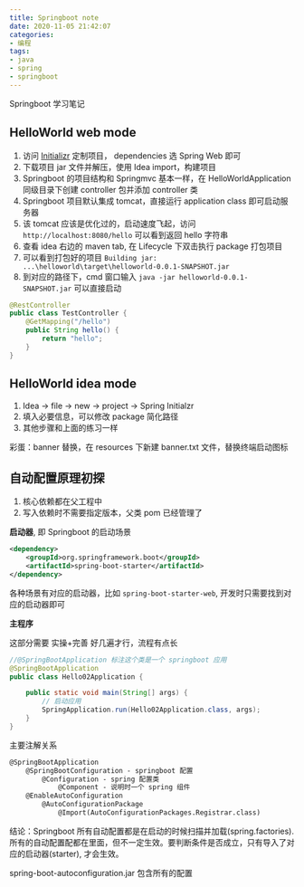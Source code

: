 ```yaml
---
title: Springboot note
date: 2020-11-05 21:42:07
categories:
- 编程
tags:
- java
- spring
- springboot
---
```


Springboot 学习笔记

## HelloWorld web mode

1. 访问 [Initializr](https://start.spring.io/) 定制项目， dependencies 选 Spring Web 即可
2. 下载项目 jar 文件并解压，使用 Idea import，构建项目
3. Springboot 的项目结构和 Springmvc 基本一样，在 HelloWorldApplication 同级目录下创建 controller 包并添加 controller 类
4. Springboot 项目默认集成 tomcat，直接运行 application class 即可启动服务器
5. 该 tomcat 应该是优化过的，启动速度飞起，访问 `http://localhost:8080/hello` 可以看到返回 hello 字符串
6. 查看 idea 右边的 maven tab, 在 Lifecycle 下双击执行 package 打包项目 
7. 可以看到打包好的项目 `Building jar: ...\helloworld\target\helloworld-0.0.1-SNAPSHOT.jar`
8. 到对应的路径下，cmd 窗口输入 `java -jar helloworld-0.0.1-SNAPSHOT.jar` 可以直接启动

```java
@RestController
public class TestController {
    @GetMapping("/hello")
    public String hello() {
        return "hello";
    }
}
```

## HelloWorld idea mode

1. Idea -> file -> new -> project -> Spring Initialzr
2. 填入必要信息，可以修改 package 简化路径
3. 其他步骤和上面的练习一样

彩蛋：banner 替换，在 resources 下新建 banner.txt 文件，替换终端启动图标

## 自动配置原理初探

1. 核心依赖都在父工程中
2. 写入依赖时不需要指定版本，父类 pom 已经管理了

**启动器**, 即 Springboot 的启动场景

```xml
<dependency>
    <groupId>org.springframework.boot</groupId>
    <artifactId>spring-boot-starter</artifactId>
</dependency>
```

各种场景有对应的启动器，比如 `spring-boot-starter-web`, 开发时只需要找到对应的启动器即可

**主程序**

这部分需要 实操+完善 好几遍才行，流程有点长

```java
//@SpringBootApplication 标注这个类是一个 springboot 应用
@SpringBootApplication
public class Hello02Application {

    public static void main(String[] args) {
        // 启动应用
        SpringApplication.run(Hello02Application.class, args);
    }
}
```

主要注解关系

```txt
@SpringBootApplication 
    @SpringBootConfiguration - springboot 配置
        @Configuration - spring 配置类
            @Component - 说明时一个 spring 组件
    @EnableAutoConfiguration
        @AutoConfigurationPackage
            @Import(AutoConfigurationPackages.Registrar.class)
```

结论：Springboot 所有自动配置都是在启动的时候扫描并加载(spring.factories). 所有的自动配置配都在里面，但不一定生效。要判断条件是否成立，只有导入了对应的启动器(starter), 才会生效。

spring-boot-autoconfiguration.jar 包含所有的配置